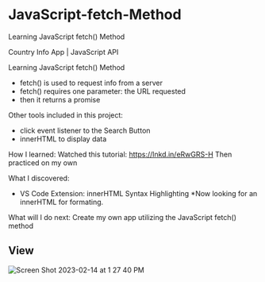 # JavaScript-fetch-Method
Learning JavaScript fetch() Method 

Country Info App | JavaScript API

Learning JavaScript fetch() Method
- fetch() is used to request info from a server
- fetch() requires one parameter: the URL requested
- then it returns a promise

Other tools included in this project:
- click event listener to the Search Button
- innerHTML to display data

How I learned:
Watched this tutorial:
https://lnkd.in/eRwGRS-H
Then practiced on my own

What I discovered:
- VS Code Extension: innerHTML Syntax Highlighting
*Now looking for an innerHTML for formating.

What will I do next:
Create my own app utilizing the JavaScript fetch() method

## View
![Screen Shot 2023-02-14 at 1 27 40 PM](https://user-images.githubusercontent.com/61018008/218738838-b01df498-d984-4c6b-967b-f6b22bf966ac.png)
